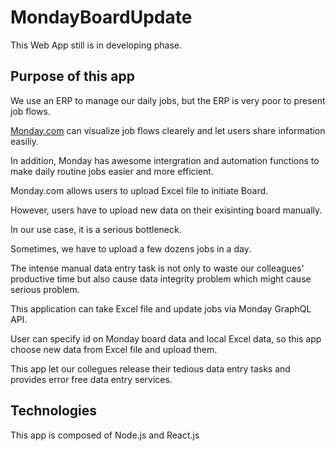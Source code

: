 # MondayBoardUpdate

This Web App still is in developing phase.

## Purpose of this app
We use an ERP to manage our daily jobs, but the ERP is very poor to present job flows.

[Monday.com](https://monday.com/) can visualize job flows clearely and let users share information easiliy. 

In addition, Monday has awesome intergration and automation functions to make daily routine jobs easier and more efficient.

Monday.com allows users to upload Excel file to initiate Board.

However, users have to upload new data on their exisinting board manually.

In our use case, it is a serious bottleneck.

Sometimes, we have to upload a few dozens jobs in a day.

The intense manual data entry task is not only to waste our colleagues' productive time but also cause data integrity problem which might cause serious problem.

This application can take Excel file and update jobs via Monday GraphQL API.

User can specify id on Monday board data and local Excel data, so this app choose new data from Excel file and upload them.

This app let our collegues release their tedious data entry tasks and provides error free data entry services.

## Technologies
This app is composed of Node.js and React.js

